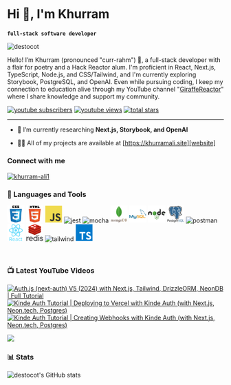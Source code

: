 # Hi 👋, I'm Khurram
**`full-stack software developer`**
<p>
  <img src="https://komarev.com/ghpvc/?username=destocot&label=Profile%20views&color=0e75b6&style=flat" alt="destocot" />
</p>

Hello! I’m Khurram (pronounced "curr-rahm") 👋, a full-stack developer with a flair for poetry and a Hack Reactor alum. I'm proficient in React, Next.js, TypeScript, Node.js, and CSS/Tailwind, and I'm currently exploring Storybook, PostgreSQL, and OpenAI. Even while pursuing coding, I keep my connection to education alive through my YouTube channel "[GiraffeReactor][youtube]" where I share knowledge and support my community. 

 <p align="left">
      <a href="https://www.youtube.com/c/giraffereactor?sub_confirmation=1">
         <img alt="youtube subscribers" title="Subscribe to my YouTube channel" src="https://custom-icon-badges.demolab.com/youtube/channel/subscribers/UCtUA3gHBQwxn5C2L5xMRF0Q?color=%23E05D44&label=SUBSCRIBE&logo=video&logoColor=white&style=for-the-badge&labelColor=CE4630"/></a> 
      <a href="https://www.youtube.com/c/giraffereactor">
         <img alt="youtube views" title="YouTube views" src="https://custom-icon-badges.demolab.com/youtube/channel/views/UCtUA3gHBQwxn5C2L5xMRF0Q?color=%23E1AD0E&logo=eye&logoColor=white&style=for-the-badge&labelColor=C79600"/></a> 
      <a href="https://github.com/destocot?tab=repositories&sort=stargazers">
         <img alt="total stars" title="Total stars on GitHub" src="https://custom-icon-badges.demolab.com/github/stars/destocot?color=55960c&style=for-the-badge&labelColor=488207&logo=star"/></a>
   </p>
   
---


- 🌱 I’m currently researching **Next.js, Storybook, and OpenAI**

- 👨‍💻 All of my projects are available at [https://khurramali.site][website]

### Connect with me 
<p>
<a href="https://linkedin.com/in/khurram-ali1" target="blank"><img align="center" src="https://raw.githubusercontent.com/rahuldkjain/github-profile-readme-generator/master/src/images/icons/Social/linked-in-alt.svg" alt="khurram-ali1" height="30" width="40" /></a>
</p>

### 🧰 Languages and Tools

<p> 
  <img src="https://raw.githubusercontent.com/devicons/devicon/master/icons/css3/css3-original-wordmark.svg" alt="css3" width="40" height="40"/>
  <img src="https://raw.githubusercontent.com/devicons/devicon/master/icons/html5/html5-original-wordmark.svg" alt="html5" width="40" height="40"/> 
  <img src="https://raw.githubusercontent.com/devicons/devicon/master/icons/javascript/javascript-original.svg" alt="javascript" width="40" height="40"/>   <img src="https://www.vectorlogo.zone/logos/jestjsio/jestjsio-icon.svg" alt="jest" width="40" height="40"/> 
  <img src="https://www.vectorlogo.zone/logos/mochajs/mochajs-icon.svg" alt="mocha" width="40" height="40"/> 
  <img src="https://raw.githubusercontent.com/devicons/devicon/master/icons/mongodb/mongodb-original-wordmark.svg" alt="mongodb" width="40" height="40"/>   <img src="https://raw.githubusercontent.com/devicons/devicon/master/icons/mysql/mysql-original-wordmark.svg" alt="mysql" width="40" height="40"/>
  <img src="https://raw.githubusercontent.com/devicons/devicon/master/icons/nodejs/nodejs-original-wordmark.svg" alt="nodejs" width="40" height="40"/>      <img src="https://raw.githubusercontent.com/devicons/devicon/master/icons/postgresql/postgresql-original-wordmark.svg" alt="postgresql" width="40" height="40"/>
  <img src="https://www.vectorlogo.zone/logos/getpostman/getpostman-icon.svg" alt="postman" width="40" height="40"/> 
  <img src="https://raw.githubusercontent.com/devicons/devicon/master/icons/react/react-original-wordmark.svg" alt="react" width="40" height="40"/>
  <img src="https://raw.githubusercontent.com/devicons/devicon/master/icons/redis/redis-original-wordmark.svg" alt="redis" width="40" height="40"/>
  <img src="https://www.vectorlogo.zone/logos/tailwindcss/tailwindcss-icon.svg" alt="tailwind" width="40" height="40"/>
  <img src="https://raw.githubusercontent.com/devicons/devicon/master/icons/typescript/typescript-original.svg" alt="typescript" width="40" height="40"/> </p>
<br />

### 📺 Latest YouTube Videos

<!-- BEGIN YOUTUBE-CARDS -->
[![Auth.js (next-auth) V5 (2024) with Next.js, Tailwind, DrizzleORM, NeonDB | Full Tutorial](https://ytcards.demolab.com/?id=i6xOD_OqEdI&title=Auth.js+%28next-auth%29+V5+%282024%29+with+Next.js%2C+Tailwind%2C+DrizzleORM%2C+NeonDB+%7C+Full+Tutorial&lang=en&timestamp=1721829650&background_color=%230d1117&title_color=%23ffffff&stats_color=%23dedede&max_title_lines=1&width=250&border_radius=5&duration=34688 "Auth.js (next-auth) V5 (2024) with Next.js, Tailwind, DrizzleORM, NeonDB | Full Tutorial")](https://www.youtube.com/watch?v=i6xOD_OqEdI)
[![Kinde Auth Tutorial | Deploying to Vercel with Kinde Auth (with Next.js, Neon.tech, Postgres)](https://ytcards.demolab.com/?id=Dd50NihHisM&title=Kinde+Auth+Tutorial+%7C+Deploying+to+Vercel+with+Kinde+Auth+%28with+Next.js%2C+Neon.tech%2C+Postgres%29&lang=en&timestamp=1719579622&background_color=%230d1117&title_color=%23ffffff&stats_color=%23dedede&max_title_lines=1&width=250&border_radius=5&duration=1039 "Kinde Auth Tutorial | Deploying to Vercel with Kinde Auth (with Next.js, Neon.tech, Postgres)")](https://www.youtube.com/watch?v=Dd50NihHisM)
[![Kinde Auth Tutorial | Creating Webhooks with Kinde Auth (with Next.js, Neon.tech, Postgres)](https://ytcards.demolab.com/?id=hTJyt22CrFo&title=Kinde+Auth+Tutorial+%7C+Creating+Webhooks+with+Kinde+Auth+%28with+Next.js%2C+Neon.tech%2C+Postgres%29&lang=en&timestamp=1719493245&background_color=%230d1117&title_color=%23ffffff&stats_color=%23dedede&max_title_lines=1&width=250&border_radius=5&duration=4582 "Kinde Auth Tutorial | Creating Webhooks with Kinde Auth (with Next.js, Neon.tech, Postgres)")](https://www.youtube.com/watch?v=hTJyt22CrFo)
<!-- END YOUTUBE-CARDS -->

[<img src="https://custom-icon-badges.demolab.com/badge/-Subscribe%20For%20More-red?style=for-the-badge&logo=video&logoColor=white"/>](https://www.youtube.com/c/giraffereactor?sub_confirmation=1)

### 📊 Stats

![destocot's GitHub stats](https://github-readme-stats.vercel.app/api?username=destocot&show_icons=true&theme=gruvbox)

<!--

-->
[website]: https://khurramali.site
[youtube]: https://youtube.com/@giraffereactor
